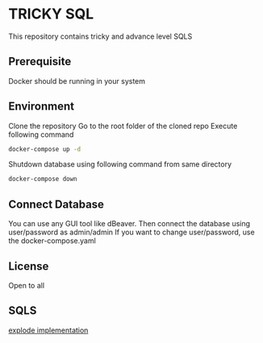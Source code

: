 # TRICKY SQL

This repository contains tricky and advance level SQLS

## Prerequisite

Docker should be running in your system

## Environment

Clone the repository
Go to the root folder of the cloned repo
Execute following command 

```bash
docker-compose up -d
```

Shutdown database using following command from same directory

```bash
docker-compose down
```

## Connect Database

You can use any GUI tool like dBeaver.
Then connect the database using user/password as admin/admin
If you want to change user/password, use the docker-compose.yaml


## License

Open to all

## SQLS

[explode implementation](SQLs/explode_demo.sql)
